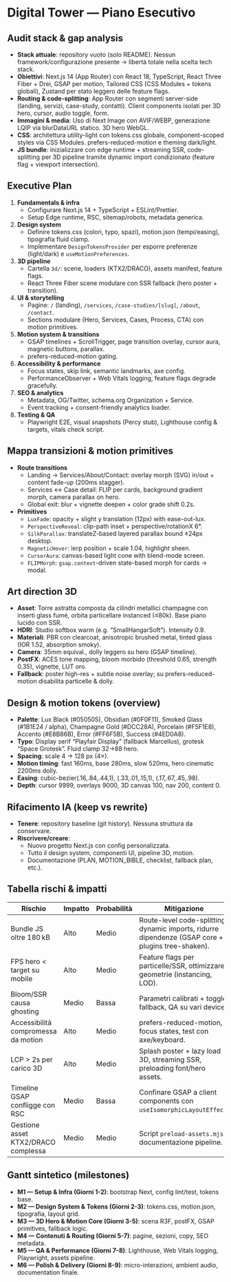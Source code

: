 # Digital Tower — Piano Esecutivo

## Audit stack & gap analysis
- **Stack attuale**: repository vuoto (solo README). Nessun framework/configurazione presente → libertà totale nella scelta tech stack.
- **Obiettivi**: Next.js 14 (App Router) con React 18, TypeScript, React Three Fiber + Drei, GSAP per motion, Tailored CSS (CSS Modules + tokens globali), Zustand per stato leggero delle feature flags.
- **Routing & code-splitting**: App Router con segmenti server-side (landing, servizi, case-study, contatti). Client components isolati per 3D hero, cursor, audio toggle, form.
- **Immagini & media**: Uso di Next Image con AVIF/WEBP, generazione LQIP via blurDataURL statico. 3D hero WebGL.
- **CSS**: architettura utility-light con tokens.css globale, component-scoped styles via CSS Modules. prefers-reduced-motion e theming dark/light.
- **JS bundle**: inizializzare con edge runtime + streaming SSR, code-splitting per 3D pipeline tramite dynamic import condizionato (feature flag + viewport intersection).

## Executive Plan
1. **Fundamentals & infra**
   - Configurare Next.js 14 + TypeScript + ESLint/Prettier.
   - Setup Edge runtime, RSC, sitemap/robots, metadata generica.
2. **Design system**
   - Definire tokens.css (colori, typo, spazi), motion.json (tempi/easing), tipografia fluid clamp.
   - Implementare `DesignTokensProvider` per esporre preferenze (light/dark) e `useMotionPreferences`.
3. **3D pipeline**
   - Cartella `3d/`: scene, loaders (KTX2/DRACO), assets manifest, feature flags.
   - React Three Fiber scene modulare con SSR fallback (hero poster + transition).
4. **UI & storytelling**
   - Pagine: `/` (landing), `/services`, `/case-studies/[slug]`, `/about`, `/contact`.
   - Sections modulare (Hero, Services, Cases, Process, CTA) con motion primitives.
5. **Motion system & transitions**
   - GSAP timelines + ScrollTrigger, page transition overlay, cursor aura, magnetic buttons, parallax.
   - prefers-reduced-motion gating.
6. **Accessibility & performance**
   - Focus states, skip link, semantic landmarks, axe config.
   - PerformanceObserver + Web Vitals logging, feature flags degrade gracefully.
7. **SEO & analytics**
   - Metadata, OG/Twitter, schema.org Organization + Service.
   - Event tracking + consent-friendly analytics loader.
8. **Testing & QA**
   - Playwright E2E, visual snapshots (Percy stub), Lighthouse config & targets, vitals check script.

## Mappa transizioni & motion primitives
- **Route transitions**
  - Landing → Services/About/Contact: overlay morph (SVG) in/out + content fade-up (200ms stagger).
  - Services ↔ Case detail: FLIP per cards, background gradient morph, camera parallax on hero.
  - Global exit: blur + vignette deepen + color grade shift 0.2s.
- **Primitives**
  - `LuxFade`: opacity + slight y translation (12px) with ease-out-lux.
  - `PerspectiveReveal`: clip-path inset + perspective/rotationX 6°.
  - `SilkParallax`: translateZ-based layered parallax bound ±24px desktop.
  - `MagneticHover`: lerp position + scale 1.04, highlight sheen.
  - `CursorAura`: canvas-based light cone with blend-mode screen.
  - `FLIPMorph`: `gsap.context`-driven state-based morph for cards → modal.

## Art direction 3D
- **Asset**: Torre astratta composta da cilindri metallici champagne con inserti glass fumé, orbita particellare instanced (≤80k). Base piano lucido con SSR.
- **HDRI**: Studio softbox warm (e.g. “SmallHangarSoft”). Intensity 0.9.
- **Materiali**: PBR con clearcoat, anisotropic brushed metal, tinted glass (IOR 1.52, absorption smoky).
- **Camera**: 35mm equival., dolly leggero su hero (GSAP timeline).
- **PostFX**: ACES tone mapping, bloom morbido (threshold 0.65, strength 0.35), vignette, LUT oro.
- **Fallback**: poster high-res + subtle noise overlay; su prefers-reduced-motion disabilita particelle & dolly.

## Design & motion tokens (overview)
- **Palette**: Lux Black (#050505), Obsidian (#0F0F11), Smoked Glass (#1B1E24 / alpha), Champagne Gold (#DCC28A), Porcelain (#F5F1E8), Accento (#E8B86B), Error (#FF6F5B), Success (#4ED0A8).
- **Typo**: Display serif “Playfair Display” (fallback Marcellus), grotesk “Space Grotesk”. Fluid clamp 32→88 hero.
- **Spacing**: scale 4 → 128 px (4×).
- **Motion timing**: fast 160ms, base 280ms, slow 520ms, hero cinematic 2200ms dolly.
- **Easing**: cubic-bezier(.16,.84,.44,1), (.33,.01,.15,1), (.17,.67,.45,.98).
- **Depth**: cursor 9999, overlays 9000, 3D canvas 100, nav 200, content 0.

## Rifacimento IA (keep vs rewrite)
- **Tenere**: repository baseline (git history). Nessuna struttura da conservare.
- **Riscrivere/creare**:
  - Nuovo progetto Next.js con config personalizzata.
  - Tutto il design system, componenti UI, pipeline 3D, motion.
  - Documentazione (PLAN, MOTION_BIBLE, checklist, fallback plan, etc.).

## Tabella rischi & impatti
| Rischio | Impatto | Probabilità | Mitigazione |
| --- | --- | --- | --- |
| Bundle JS oltre 180 kB | Alto | Medio | Route-level code-splitting, dynamic imports, ridurre dipendenze (GSAP core + plugins tree-shaken). |
| FPS hero < target su mobile | Alto | Medio | Feature flags per particelle/SSR, ottimizzare geometrie (instancing, LOD). |
| Bloom/SSR causa ghosting | Medio | Bassa | Parametri calibrati + toggle fallback, QA su vari device. |
| Accessibilità compromessa da motion | Alto | Medio | prefers-reduced-motion, focus states, test con axe/keyboard. |
| LCP > 2s per carico 3D | Alto | Medio | Splash poster + lazy load 3D, streaming SSR, preloading font/hero assets. |
| Timeline GSAP confligge con RSC | Medio | Bassa | Confinare GSAP a client components con `useIsomorphicLayoutEffect`. |
| Gestione asset KTX2/DRACO complessa | Medio | Medio | Script `preload-assets.mjs`, documentazione pipeline. |

## Gantt sintetico (milestones)
- **M1 — Setup & Infra (Giorni 1-2)**: bootstrap Next, config lint/test, tokens base.
- **M2 — Design System & Tokens (Giorni 2-3)**: tokens.css, motion.json, tipografia, layout grid.
- **M3 — 3D Hero & Motion Core (Giorni 3-5)**: scena R3F, postFX, GSAP primitives, fallback logic.
- **M4 — Contenuti & Routing (Giorni 5-7)**: pagine, sezioni, copy, SEO metadata.
- **M5 — QA & Performance (Giorni 7-8)**: Lighthouse, Web Vitals logging, Playwright, assets pipeline.
- **M6 — Polish & Delivery (Giorni 8-9)**: micro-interazioni, ambient audio, documentation finale.
